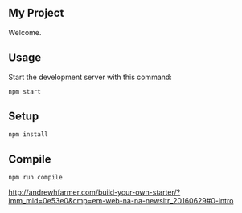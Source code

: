 My Project
---

Welcome.


Usage
---

Start the development server with this command:

```
npm start
```


Setup
---

```
npm install
```


Compile
---

```
npm run compile
```

http://andrewhfarmer.com/build-your-own-starter/?imm_mid=0e53e0&cmp=em-web-na-na-newsltr_20160629#0-intro
